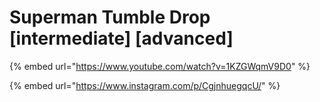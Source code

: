 # Superman Tumble Drop \[intermediate] \[advanced]

{% embed url="https://www.youtube.com/watch?v=1KZGWqmV9D0" %}

{% embed url="https://www.instagram.com/p/CgjnhuegqcU/" %}
